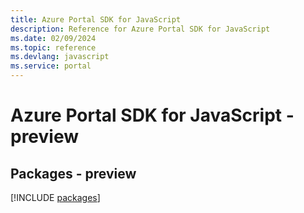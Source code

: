 ```yaml
---
title: Azure Portal SDK for JavaScript
description: Reference for Azure Portal SDK for JavaScript
ms.date: 02/09/2024
ms.topic: reference
ms.devlang: javascript
ms.service: portal
---
```

# Azure Portal SDK for JavaScript - preview
## Packages - preview
[!INCLUDE [packages](portal-index.md)]